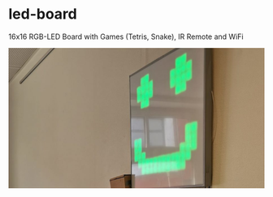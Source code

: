 # led-board
16x16 RGB-LED Board with Games (Tetris, Snake), IR Remote and WiFi

![Image](images/led.png)
